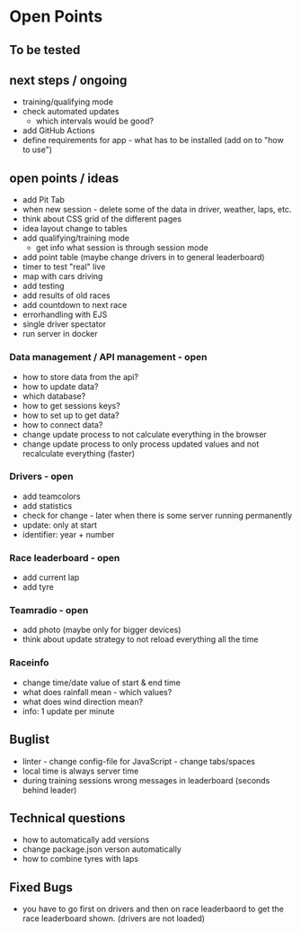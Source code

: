 # Open Points

## To be tested

## next steps / ongoing
- training/qualifying mode
- check automated updates
  - which intervals would be good?
- add GitHub Actions
- define requirements for app - what has to be installed (add on to "how to use")

## open points / ideas
- add Pit Tab
- when new session - delete some of the data in driver, weather, laps, etc.
- think about CSS grid of the different pages
- idea layout change to tables
- add qualifying/training mode
  - get info what session is through session mode
- add point table (maybe change drivers in to general leaderboard)
- timer to test "real" live
- map with cars driving
- add testing
- add results of old races
- add countdown to next race
- errorhandling with EJS
- single driver spectator
- run server in docker

### Data management / API management - open
- how to store data from the api?
- how to update data?
- which database?
- how to get sessions keys?
- how to set up to get data?
- how to connect data?
- change update process to not calculate everything in the browser
- change update process to only process updated values and not recalculate everything (faster)

### Drivers - open
- add teamcolors
- add statistics
- check for change - later when there is some server running permanently
- update: only at start
- identifier: year + number

### Race leaderboard - open
- add current lap
- add tyre

### Teamradio - open
- add photo (maybe only for bigger devices)
- think about update strategy to not reload everything all the time

### Raceinfo
- change time/date value of start & end time
- what does rainfall mean - which values?
- what does wind direction mean?
- info: 1 update per minute

## Buglist
- linter - change config-file for JavaScript - change tabs/spaces
- local time is always server time
- during training sessions wrong messages in leaderboard (seconds behind leader)


## Technical questions
- how to automatically add versions
- change package.json verson automatically
- how to combine tyres with laps


## Fixed Bugs
- you have to go first on drivers and then on race leaderbaord to get the race leaderboard shown. (drivers are not loaded)